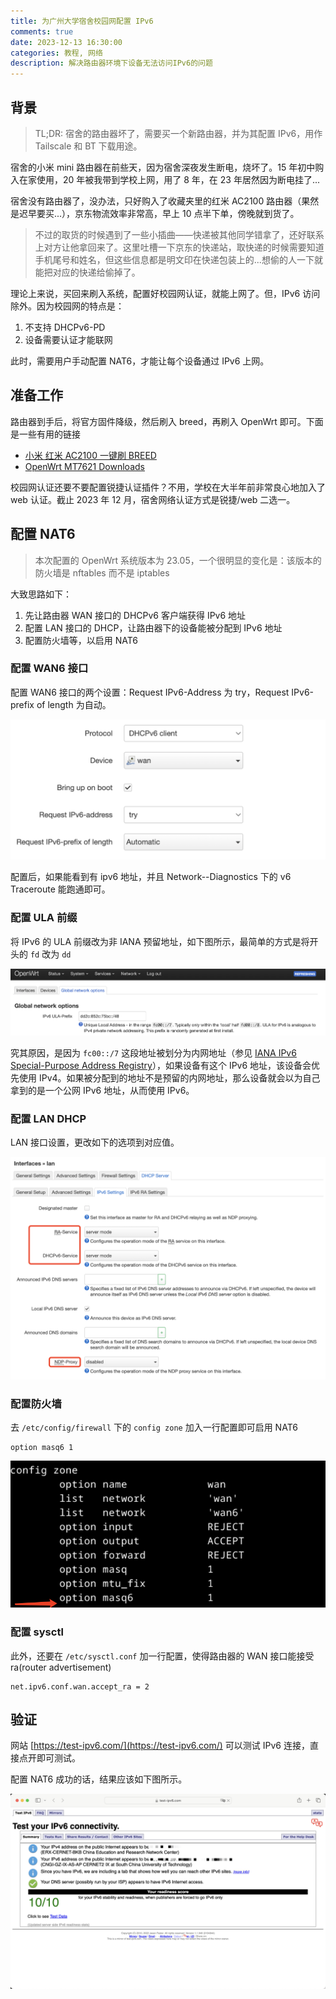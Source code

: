 ```yaml
---
title: 为广州大学宿舍校园网配置 IPv6
comments: true
date: 2023-12-13 16:30:00
categories: 教程, 网络
description: 解决路由器环境下设备无法访问IPv6的问题
---
```


## 背景

> TL;DR: 宿舍的路由器坏了，需要买一个新路由器，并为其配置 IPv6，用作 Tailscale 和 BT 下载用途。

宿舍的小米 mini 路由器在前些天，因为宿舍深夜发生断电，烧坏了。15 年初中购入在家使用，20 年被我带到学校上网，用了 8 年，在 23 年居然因为断电挂了...

宿舍没有路由器了，没办法，只好购入了收藏夹里的红米 AC2100 路由器（果然是迟早要买...），京东物流效率非常高，早上 10 点半下单，傍晚就到货了。

> 不过的取货的时候遇到了一些小插曲——快递被其他同学错拿了，还好联系上对方让他拿回来了。这里吐槽一下京东的快递站，取快递的时候需要知道手机尾号和姓名，但这些信息都是明文印在快递包装上的...想偷的人一下就能把对应的快递给偷掉了。

理论上来说，买回来刷入系统，配置好校园网认证，就能上网了。但，IPv6 访问除外。因为校园网的特点是：

1. 不支持 DHCPv6-PD
2. 设备需要认证才能联网

此时，需要用户手动配置 NAT6，才能让每个设备通过 IPv6 上网。

## 准备工作

路由器到手后，将官方固件降级，然后刷入 breed，再刷入 OpenWrt 即可。下面是一些有用的链接

- [小米 红米 AC2100 一键刷 BREED](https://www.right.com.cn/forum/thread-4066963-1-1.html)
- [OpenWrt MT7621 Downloads](https://downloads.openwrt.org/releases/23.05.2/targets/ramips/mt7621/)

校园网认证还要不要配置锐捷认证插件？不用，学校在大半年前非常良心地加入了 web 认证。截止 2023 年 12 月，宿舍网络认证方式是锐捷/web 二选一。

## 配置 NAT6

> 本次配置的 OpenWrt 系统版本为 23.05，一个很明显的变化是：该版本的防火墙是 nftables 而不是 iptables

大致思路如下：

1. 先让路由器 WAN 接口的 DHCPv6 客户端获得 IPv6 地址
2. 配置 LAN 接口的 DHCP，让路由器下的设备能被分配到 IPv6 地址
3. 配置防火墙等，以启用 NAT6

### 配置 WAN6 接口

配置 WAN6 接口的两个设置：Request IPv6-Address 为 try，Request IPv6-prefix of length 为自动。

![](./assets/configure-gzhu-ipv6-nat-20231213153816701.png)

配置后，如果能看到有 ipv6 地址，并且 Network--Diagnostics 下的 v6 Traceroute 能跑通即可。

### 配置 ULA 前缀

将 IPv6 的 ULA 前缀改为非 IANA 预留地址，如下图所示，最简单的方式是将开头的 `fd` 改为 `dd`

![](./assets/configure-gzhu-ipv6-nat-20231213152833665.png)

究其原因，是因为 `fc00::/7` 这段地址被划分为内网地址（参见 [IANA IPv6 Special-Purpose Address Registry](https://www.iana.org/assignments/iana-ipv6-special-registry/iana-ipv6-special-registry.xhtml)），如果设备有这个 IPv6 地址，该设备会优先使用 IPv4。如果被分配到的地址不是预留的内网地址，那么设备就会以为自己拿到的是一个公网 IPv6 地址，从而使用 IPv6。

### 配置 LAN DHCP

LAN 接口设置，更改如下的选项到对应值。

![](./assets/configure-gzhu-ipv6-nat-20231213153729851.png)

### 配置防火墙

去 `/etc/config/firewall` 下的 `config zone` 加入一行配置即可启用 NAT6

```
option masq6 1
```

![](./assets/configure-gzhu-ipv6-nat-20231213154404117.png)

### 配置 sysctl

此外，还要在 `/etc/sysctl.conf` 加一行配置，使得路由器的 WAN 接口能接受 ra(router advertisement)

```
net.ipv6.conf.wan.accept_ra = 2
```

## 验证

网站 [https://test-ipv6.com/](https://test-ipv6.com/) 可以测试 IPv6 连接，直接点开即可测试。

配置 NAT6 成功的话，结果应该如下图所示。

![](./assets/configure-gzhu-ipv6-nat-20231213160434356.png)
